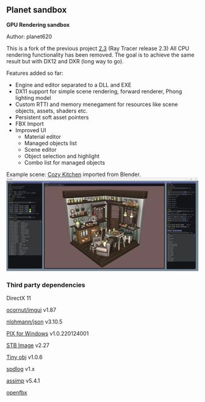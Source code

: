 ## Planet sandbox
**GPU Rendering sandbox**

Author: planet620

This is a fork of the previous project [2.3] (Ray Tracer release 2.3)
All CPU rendering functionality has been removed.
The goal is to achieve the same result but with DX12 and DXR (long way to go).

Features added so far:

- Engine and editor separated to a DLL and EXE
- DX11 support for simple scene rendering, forward renderer, Phong lighting model
- Custom RTTI and memory menegament for resources like scene objects, assets, shaders etc.
- Persistent soft asset pointers
- FBX Import
- Improved UI
    - Material editor
    - Managed objects list
    - Scene editor
    - Object selection and highlight
    - Combo list for managed objects

Example scene: [Cozy Kitchen] imported from Blender.
![Example output](screen.jpg)

### Third party dependencies
DirectX 11

[ocornut/imgui] v1.87

[nlohmann/json] v3.10.5

[PIX for Windows] v1.0.220124001

[STB Image] v2.27

[Tiny obj] v1.0.6

[spdlog] v1.x

[assimp] v5.4.1

[openfbx] 

[//]: # (links)

   [2.3]: <https://bitbucket.org/planet620/raytracer/commits/tag/release_2.3>
   [ocornut/imgui]: <https://github.com/ocornut/imgui>
   [nlohmann/json]: <https://github.com/nlohmann/json>
   [PIX for Windows]: <https://devblogs.microsoft.com/pix/download>
   [STB Image]: <http://nothings.org/stb>
   [Tiny obj]: <https://github.com/tinyobjloader/tinyobjloader>
   [spdlog]: <https://github.com/gabime/spdlog/tree/v1.x>
   [assimp]: <https://github.com/assimp/assimp>
   [openfbx]: <https://github.com/nem0/OpenFBX>
   [Cozy Kitchen]: <https://www.blender.org/download/demo-files>